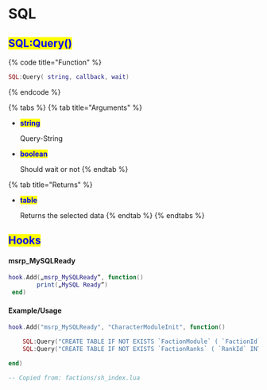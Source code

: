 # SQL

## <mark style="color:blue;">SQL:Query()</mark>

{% code title="Function" %}
```lua
SQL:Query( string, callback, wait)
```
{% endcode %}

{% tabs %}
{% tab title="Arguments" %}
*   <mark style="color:blue;">**string**</mark>

    Query-String
*   <mark style="color:blue;">**boolean**</mark>

    Should wait or not
{% endtab %}

{% tab title="Returns" %}
*   <mark style="color:blue;">**table**</mark>

    Returns the selected data
{% endtab %}
{% endtabs %}

## <mark style="color:blue;">Hooks</mark>

#### msrp\_MySQLReady

```lua
hook.Add(„msrp_MySQLReady“, function()
        print(„MySQL Ready“)
 end)
```

#### Example/Usage

```lua
hook.Add("msrp_MySQLReady", "CharacterModuleInit", function() 

    SQL:Query("CREATE TABLE IF NOT EXISTS `FactionModule` ( `FactionId` INT NOT NULL AUTO_INCREMENT , `FactionName` TEXT NOT NULL , `FactionDescription` TEXT NOT NULL , `FactionRankTable` INT NOT NULL , `FactionColor` TEXT NOT NULL DEFAULT '255,255,255' , `FactionIsDefault` BOOLEAN NOT NULL DEFAULT FALSE , `FactionParentId` INT NOT NULL DEFAULT '0' , `FactionShortCut` TEXT NOT NULL , PRIMARY KEY (`FactionId`));")
    SQL:Query("CREATE TABLE IF NOT EXISTS `FactionRanks` ( `RankId` INT NOT NULL AUTO_INCREMENT , `RankName` TEXT NOT NULL , `RankShort` TEXT NOT NULL , `RankModels` JSON NOT NULL , `RankWeapons` JSON NOT NULL , `RankSortId` VARCHAR(11) NOT NULL , `RankFaction` VARCHAR(11) NOT NULL , `RankDefault` BOOLEAN NOT NULL DEFAULT FALSE, PRIMARY KEY (`RankId`))")

end)

-- Copied from: factions/sh_index.lua
```
